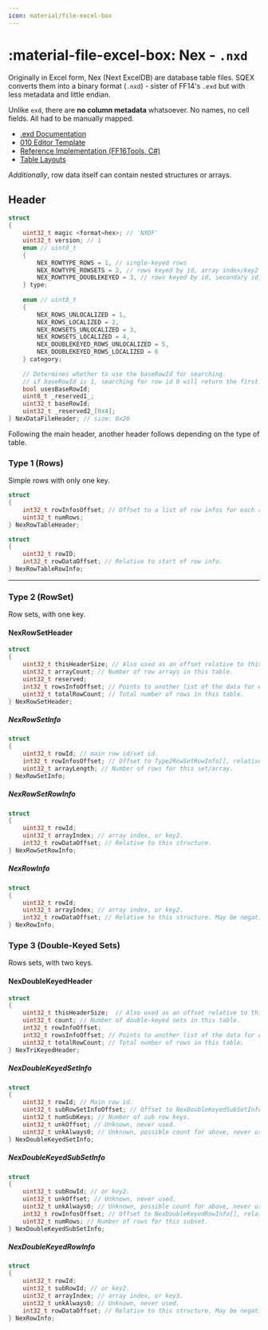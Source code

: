 ```yaml
---
icon: material/file-excel-box
---
```


# :material-file-excel-box: Nex - `.nxd`

Originally in Excel form, Nex (Next ExcelDB) are database table files. SQEX converts them into a binary format (`.nxd`) - sister of FF14's `.exd` but with less metadata and little endian.

Unlike `exd`, there are **no column metadata** whatsoever. No names, no cell fields. All had to be manually mapped.

* [.exd Documentation](https://xiv.dev/game-data/file-formats/excel#excel-data-.exd)
* [010 Editor Template](https://github.com/Nenkai/010GameTemplates/blob/main/Square%20Enix/Final%20Fantasy%2016/FF16_nxd_NXDF.bt)
* [Reference Implementation (FF16Tools, C#)](https://github.com/Nenkai/FF16Tools)
* [Table Layouts](https://github.com/Nenkai/FF16Tools/tree/master/FF16Tools.Files/Nex/Layouts)

*Additionally*, row data itself can contain nested structures or arrays.

## Header

```c
struct
{
    uint32_t magic <format=hex>; // 'NXDF'
    uint32_t version; // 1
    enum // uint8_t
    {
        NEX_ROWTYPE_ROWS = 1, // single-keyed rows
        NEX_ROWTYPE_ROWSETS = 2, // rows keyed by id, array index/key2
        NEX_ROWTYPE_DOUBLEKEYED = 3, // rows keyed by id, secondary id, array index/key3
    } type;
    
    enum // uint8_t
    {
        NEX_ROWS_UNLOCALIZED = 1,
        NEX_ROWS_LOCALIZED = 2,
        NEX_ROWSETS_UNLOCALIZED = 3,
        NEX_ROWSETS_LOCALIZED = 4,
        NEX_DOUBLEKEYED_ROWS_UNLOCALIZED = 5,
        NEX_DOUBLEKEYED_ROWS_LOCALIZED = 6
    } category;
    
    // Determines whether to use the baseRowId for searching.
    // if baseRowId is 1, searching for row id 0 will return the first row.
    bool usesBaseRowId; 
    uint8_t _reserved1_;
    uint32_t baseRowId;
    uint32_t _reserved2_[0x4];
} NexDataFileHeader; // size: 0x20
```

Following the main header, another header follows depending on the type of table.

### Type 1 (Rows)

Simple rows with only one key.

```c
struct
{
    int32_t rowInfosOffset; // Offset to a list of row infos for each row
    uint32_t numRows;
} NexRowTableHeader;
```

```c
struct
{
    uint32_t rowID;
    int32_t rowDataOffset; // Relative to start of row info.
} NexRowTableRowInfo;
```

---

### Type 2 (RowSet)

Row sets, with one key.

#### NexRowSetHeader
```c
struct
{
    uint32_t thisHeaderSize; // Also used as an offset relative to this for NexRowSetInfo[].
    uint32_t arrayCount; // Number of row arrays in this table.
    uint32_t reserved;
    int32_t rowsInfoOffset; // Points to another list of the data for each row (not row set).
    uint32_t totalRowCount; // Total number of rows in this table.
} NexRowSetHeader;
```

##### NexRowSetInfo
```c
struct
{
    uint32_t rowId; // main row id/set id.
    int32_t rowInfosOffset; // Offset to Type2RowSetRowInfo[], relative to this structure.
    uint32_t arrayLength; // Number of rows for this set/array.
} NexRowSetInfo;
```

##### NexRowSetRowInfo
```c
struct
{
    uint32_t rowId;
    uint32_t arrayIndex; // array index, or key2.
    int32_t rowDataOffset; // Relative to this structure.
} NexRowSetRowInfo;
```

##### NexRowInfo
```c
struct
{
    uint32_t rowId;
    uint32_t arrayIndex; // array index, or key2.
    int32_t rowDataOffset; // Relative to this structure. May be negative (reverse offset).
} NexRowInfo;
```

### Type 3 (Double-Keyed Sets)

Rows sets, with two keys.

#### NexDoubleKeyedHeader
```c
struct
{
    uint32_t thisHeaderSize;  // Also used as an offset relative to this for NexDoubleKeyedSetInfo[].
    uint32_t count; // Number of double-keyed sets in this table.
    int32_t rowInfoOffset;
    int32_t rowsInfoOffset; // Points to another list of the data for each row.
    uint32_t totalRowCount; // Total number of rows in this table.
} NexTriKeyedHeader;
```

##### NexDoubleKeyedSetInfo
```c
struct
{
    uint32_t rowId; // Main row id.
    uint32_t subRowSetInfoOffset; // Offset to NexDoubleKeyedSubSetInfo[], relative to this structure.
    uint32_t numSubKeys; // Number of sub row keys.
    uint32_t unkOffset; // Unknown, never used.
    uint32_t unkAlways0; // Unknown, possible count for above, never used.
} NexDoubleKeyedSetInfo;
```

##### NexDoubleKeyedSubSetInfo
```c
struct
{
    uint32_t subRowId; // or key2.
    uint32_t unkOffset; // Unknown, never used.
    uint32_t unkAlways0; // Unknown, possible count for above, never used.
    int32_t rowInfosOffset; // Offset to NexDoubleKeyedRowInfo[], relative.
    uint32_t numRows; // Number of rows for this subset.
} NexDoubleKeyedSubSetInfo;
```

##### NexDoubleKeyedRowInfo
```c
struct
{
    uint32_t rowId;
    uint32_t subRowId; // or key2.
    uint32_t arrayIndex; // array index, or key3.
    uint32_t unkAlways0; // Unknown, never used.
    int32_t rowDataOffset; // Relative to this structure. May be negative (reverse offset).
} NexRowInfo;
```